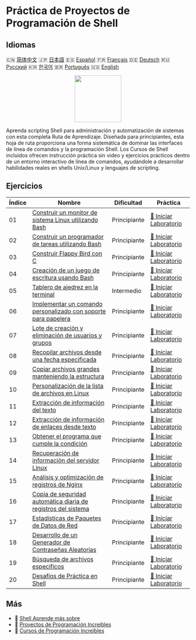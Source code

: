# Práctica de Proyectos de Programación de Shell

## Idiomas

🇨🇳 [简体中文](README_zh.md) 🇯🇵 [日本語](README_ja.md) 🇪🇸 [Español](README_es.md) 🇫🇷 [Français](README_fr.md) 🇩🇪 [Deutsch](README_de.md) 🇷🇺 [Русский](README_ru.md) 🇰🇷 [한국어](README_ko.md) 🇧🇷 [Português](README_pt.md) 🇺🇸 [English](README.md) 

<div align="center">
<img width="128px" src="https://file.labex.io/path/FaVTnI4iqZP0.png">
</div>

Aprenda scripting Shell para administración y automatización de sistemas con esta completa Ruta de Aprendizaje. Diseñada para principiantes, esta hoja de ruta proporciona una forma sistemática de dominar las interfaces de línea de comandos y la programación Shell. Los Cursos de Shell incluidos ofrecen instrucción práctica sin video y ejercicios prácticos dentro de un entorno interactivo de línea de comandos, ayudándole a desarrollar habilidades reales en shells Unix/Linux y lenguajes de scripting.

## Ejercicios

|   Índice | Nombre                                                                                                                                    | Dificultad   | Práctica                                                                                                     |
|----------|-------------------------------------------------------------------------------------------------------------------------------------------|--------------|--------------------------------------------------------------------------------------------------------------|
|       01 | [Construir un monitor de sistema Linux utilizando Bash](https://labex.io/es/courses/project-build-a-linux-system-monitor-using-bash)      | Principiante | [🚀 Iniciar Laboratorio](https://labex.io/es/courses/project-build-a-linux-system-monitor-using-bash)        |
|       02 | [Construir un programador de tareas utilizando Bash](https://labex.io/es/courses/project-build-a-task-scheduler-using-bash)               | Principiante | [🚀 Iniciar Laboratorio](https://labex.io/es/courses/project-build-a-task-scheduler-using-bash)              |
|       03 | [Construir Flappy Bird con C](https://labex.io/es/courses/project-building-flappy-bird-using-c)                                           | Principiante | [🚀 Iniciar Laboratorio](https://labex.io/es/courses/project-building-flappy-bird-using-c)                   |
|       04 | [Creación de un juego de escritura usando Bash](https://labex.io/es/courses/project-creating-a-typing-game-using-bash)                    | Principiante | [🚀 Iniciar Laboratorio](https://labex.io/es/courses/project-creating-a-typing-game-using-bash)              |
|       05 | [Tablero de ajedrez en la terminal](https://labex.io/es/courses/project-chess-board-in-terminal)                                          | Intermedio   | [🚀 Iniciar Laboratorio](https://labex.io/es/courses/project-chess-board-in-terminal)                        |
|       06 | [Implementar un comando personalizado con soporte para papelera](https://labex.io/es/courses/project-avoid-accidental-deletion)           | Principiante | [🚀 Iniciar Laboratorio](https://labex.io/es/courses/project-avoid-accidental-deletion)                      |
|       07 | [Lote de creación y eliminación de usuarios y grupos](https://labex.io/es/courses/project-bulk-creation-and-deletion-of-users-and-groups) | Principiante | [🚀 Iniciar Laboratorio](https://labex.io/es/courses/project-bulk-creation-and-deletion-of-users-and-groups) |
|       08 | [Recopilar archivos desde una fecha especificada](https://labex.io/es/courses/project-collect-files-from-specified-time)                  | Principiante | [🚀 Iniciar Laboratorio](https://labex.io/es/courses/project-collect-files-from-specified-time)              |
|       09 | [Copiar archivos grandes manteniendo la estructura](https://labex.io/es/courses/project-copy-specified-files)                             | Principiante | [🚀 Iniciar Laboratorio](https://labex.io/es/courses/project-copy-specified-files)                           |
|       10 | [Personalización de la lista de archivos en Linux](https://labex.io/es/courses/project-directory-size)                                    | Principiante | [🚀 Iniciar Laboratorio](https://labex.io/es/courses/project-directory-size)                                 |
|       11 | [Extracción de información del texto](https://labex.io/es/courses/project-extracting-information-from-text)                               | Principiante | [🚀 Iniciar Laboratorio](https://labex.io/es/courses/project-extracting-information-from-text)               |
|       12 | [Extracción de información de enlaces desde texto](https://labex.io/es/courses/project-extracting-link-information-from-text)             | Principiante | [🚀 Iniciar Laboratorio](https://labex.io/es/courses/project-extracting-link-information-from-text)          |
|       13 | [Obtener el programa que cumple la condición](https://labex.io/es/courses/project-get-program-that-satisfies-the-condition)               | Principiante | [🚀 Iniciar Laboratorio](https://labex.io/es/courses/project-get-program-that-satisfies-the-condition)       |
|       14 | [Recuperación de información del servidor Linux](https://labex.io/es/courses/project-get-system-information)                              | Principiante | [🚀 Iniciar Laboratorio](https://labex.io/es/courses/project-get-system-information)                         |
|       15 | [Análisis y optimización de registros de Nginx](https://labex.io/es/courses/project-log-analysis)                                         | Principiante | [🚀 Iniciar Laboratorio](https://labex.io/es/courses/project-log-analysis)                                   |
|       16 | [Copia de seguridad automática diaria de registros del sistema](https://labex.io/es/courses/project-log-backup)                           | Principiante | [🚀 Iniciar Laboratorio](https://labex.io/es/courses/project-log-backup)                                     |
|       17 | [Estadísticas de Paquetes de Datos de Red](https://labex.io/es/courses/project-network-data-packet-statistics)                            | Principiante | [🚀 Iniciar Laboratorio](https://labex.io/es/courses/project-network-data-packet-statistics)                 |
|       18 | [Desarrollo de un Generador de Contraseñas Aleatorias](https://labex.io/es/courses/project-password-generator)                            | Principiante | [🚀 Iniciar Laboratorio](https://labex.io/es/courses/project-password-generator)                             |
|       19 | [Búsqueda de archivos específicos](https://labex.io/es/courses/project-searching-for-specific-files)                                      | Principiante | [🚀 Iniciar Laboratorio](https://labex.io/es/courses/project-searching-for-specific-files)                   |
|       20 | [Desafíos de Práctica en Shell](https://labex.io/es/courses/shell-practice-challenges)                                                    | Principiante | [🚀 Iniciar Laboratorio](https://labex.io/es/courses/shell-practice-challenges)                              |

## Más

- 🔗 [Shell Aprende más sobre](https://labex.io/es/skilltrees/shell)
- 🔗 [Proyectos de Programación Increíbles](https://github.com/labex-labs/awesome-programming-projects)
- 🔗 [Cursos de Programación Increíbles](https://github.com/labex-labs/awesome-programming-courses)

